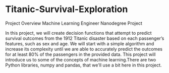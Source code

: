 # Titanic-Survival-Exploration
Project Overview
Machine Learning Engineer Nanodegree Project

In this project, we will create decision functions that attempt to predict survival outcomes from the 1912 Titanic disaster based on each passenger’s features, such as sex and age. We will start with a simple algorithm and increase its complexity until we are able to accurately predict the outcomes for at least 80% of the passengers in the provided data. This project will introduce us to some of the concepts of machine learning.There are two Python libraries, numpy and pandas, that we'll use a bit here in this project. 
